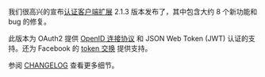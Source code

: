 我们很高兴的宣布[认证客户端扩展](https://github.com/yiisoft/yii2-authclient) 2.1.3 版本发布了，其中包含大约 8 个新功能和 bug 的修复。

此版本为 OAuth2 提供 [OpenID 连接协议](http://openid.net/connect/) 和 JSON Web Token (JWT) 认证的支持。还为 Facebook 的 [token 交换](https://developers.facebook.com/docs/facebook-login/access-tokens/expiration-and-extension) 提供支持。

参阅 [CHANGELOG](https://github.com/yiisoft/yii2-authclient/blob/2.1.3/CHANGELOG.md) 查看更多细节。
